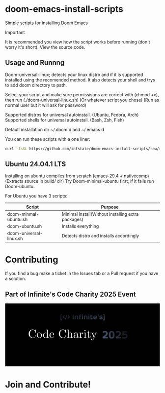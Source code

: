 # doom-emacs-install-scripts
Simple scripts for installing Doom Emacs
> [!IMPORTANT]  
> It is recommended you view how the script works before running (don't worry it's short). View the source code.

## Usage and Runnng

Doom-universal-linux; detects your linux distro and if it is supported installed using the recomended method.
It also detects your shell and trys to add doom directory to path.

Select your script and make sure permissisons are correct with (chmod +x), then run (./doom-universal-linux.sh) (Or whatever script you chose)
                                                                                  (Run as normal user but it will ask for password)

Supported distros for universal autoinstall. (Ubuntu, Fedora, Arch)
Supported shells for universal autoinstall. (Bash, Zsh, Fish)

Default installation dir ~/.doom.d and ~/.emacs.d

You can run these scripts with a one liner:

```sh
curl -fsSL https://github.com/infstate/doom-emacs-install-scripts/raw/refs/heads/main/doom-universal-linux.sh |  sh
```
## Ubuntu 24.04.1 LTS
Installing on ubuntu compiles from scratch (emacs-29.4 + nativecomp) (Extracts source in build/ dir)
Try Doom-minimal-ubuntu first, if it fails
run Doom-ubuntu.

For Ubuntu you have 3 scripts:


| Script    | Purpose |
| -------- | ------- |
| doom-minmal-ubuntu.sh | Minimal install(Without installing extra packages)    |
| doom-ubuntu.sh | Installs everything |
| doom-universal-linux.sh    | Detects distro and installs accordingly   |



# Contributing
If you find a bug make a ticket in the Issues tab or a Pull request if you have a solution.

## Part of Infinite's Code Charity 2025 Event

![CharityBanner](https://raw.githubusercontent.com/infstate/wrenchlib/refs/heads/main/docs/assets/BannerCharity.jpg)

# Join and Contribute!

